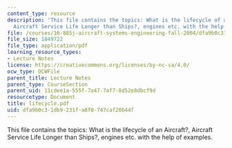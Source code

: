 ```yaml
---
content_type: resource
description: 'This file contains the topics: What is the lifecycle of an Aircraft?,
  Aircraft Service Life Longer than Ships?, engines etc. with the help of examples.'
file: /courses/16-885j-aircraft-systems-engineering-fall-2004/dfa9b0c31db9231fa8f0747caf20b44f_lifecycle.pdf
file_size: 1849722
file_type: application/pdf
learning_resource_types:
- Lecture Notes
license: https://creativecommons.org/licenses/by-nc-sa/4.0/
ocw_type: OCWFile
parent_title: Lecture Notes
parent_type: CourseSection
parent_uid: 11cdee1a-555f-7a47-7af7-8d52e8dbcf9d
resourcetype: Document
title: lifecycle.pdf
uid: dfa9b0c3-1db9-231f-a8f0-747caf20b44f
---
```

This file contains the topics: What is the lifecycle of an Aircraft?, Aircraft Service Life Longer than Ships?, engines etc. with the help of examples.